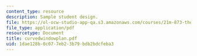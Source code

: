 ```yaml
---
content_type: resource
description: Sample student design.
file: https://ol-ocw-studio-app-qa.s3.amazonaws.com/courses/21m-873-theater-arts-topics-fall-2004-january-iap-2005/1dae128b0c077eb23b79bdb2bdcfeba3_curvedwindowplan.pdf
file_type: application/pdf
resourcetype: Document
title: curvedwindowplan.pdf
uid: 1dae128b-0c07-7eb2-3b79-bdb2bdcfeba3
---
```

